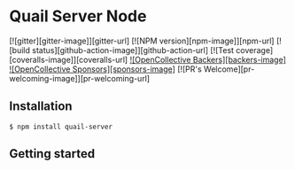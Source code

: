 # Quail Server Node

  [![gitter][gitter-image]][gitter-url]
  [![NPM version][npm-image]][npm-url]
  [![build status][github-action-image]][github-action-url]
  [![Test coverage][coveralls-image]][coveralls-url]
  [![OpenCollective Backers][backers-image]](#backers)
  [![OpenCollective Sponsors][sponsors-image]](#sponsors)
  [![PR's Welcome][pr-welcoming-image]][pr-welcoming-url]

## Installation

```
$ npm install quail-server
```

## Getting started
